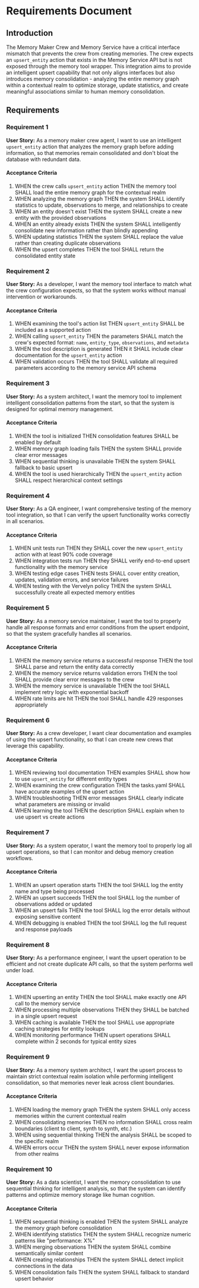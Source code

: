 # Requirements Document

## Introduction

The Memory Maker Crew and Memory Service have a critical interface mismatch that prevents the crew from creating memories. The crew expects an `upsert_entity` action that exists in the Memory Service API but is not exposed through the memory tool wrapper. This integration aims to provide an intelligent upsert capability that not only aligns interfaces but also introduces memory consolidation - analyzing the entire memory graph within a contextual realm to optimize storage, update statistics, and create meaningful associations similar to human memory consolidation.

## Requirements

### Requirement 1

**User Story:** As a memory maker crew agent, I want to use an intelligent `upsert_entity` action that analyzes the memory graph before adding information, so that memories remain consolidated and don't bloat the database with redundant data.

#### Acceptance Criteria

1. WHEN the crew calls `upsert_entity` action THEN the memory tool SHALL load the entire memory graph for the contextual realm
2. WHEN analyzing the memory graph THEN the system SHALL identify statistics to update, observations to merge, and relationships to create
3. WHEN an entity doesn't exist THEN the system SHALL create a new entity with the provided observations
4. WHEN an entity already exists THEN the system SHALL intelligently consolidate new information rather than blindly appending
5. WHEN updating statistics THEN the system SHALL replace the value rather than creating duplicate observations
6. WHEN the upsert completes THEN the tool SHALL return the consolidated entity state

### Requirement 2

**User Story:** As a developer, I want the memory tool interface to match what the crew configuration expects, so that the system works without manual intervention or workarounds.

#### Acceptance Criteria

1. WHEN examining the tool's action list THEN `upsert_entity` SHALL be included as a supported action
2. WHEN calling `upsert_entity` THEN the parameters SHALL match the crew's expected format: `name`, `entity_type`, `observations`, and `metadata`
3. WHEN the tool description is generated THEN it SHALL include clear documentation for the `upsert_entity` action
4. WHEN validation occurs THEN the tool SHALL validate all required parameters according to the memory service API schema

### Requirement 3

**User Story:** As a system architect, I want the memory tool to implement intelligent consolidation patterns from the start, so that the system is designed for optimal memory management.

#### Acceptance Criteria

1. WHEN the tool is initialized THEN consolidation features SHALL be enabled by default
2. WHEN memory graph loading fails THEN the system SHALL provide clear error messages
3. WHEN sequential thinking is unavailable THEN the system SHALL fallback to basic upsert
4. WHEN the tool is used hierarchically THEN the `upsert_entity` action SHALL respect hierarchical context settings

### Requirement 4

**User Story:** As a QA engineer, I want comprehensive testing of the memory tool integration, so that I can verify the upsert functionality works correctly in all scenarios.

#### Acceptance Criteria

1. WHEN unit tests run THEN they SHALL cover the new `upsert_entity` action with at least 90% code coverage
2. WHEN integration tests run THEN they SHALL verify end-to-end upsert functionality with the memory service
3. WHEN testing edge cases THEN tests SHALL cover entity creation, updates, validation errors, and service failures
4. WHEN testing with the Vervelyn policy THEN the system SHALL successfully create all expected memory entities

### Requirement 5

**User Story:** As a memory service maintainer, I want the tool to properly handle all response formats and error conditions from the upsert endpoint, so that the system gracefully handles all scenarios.

#### Acceptance Criteria

1. WHEN the memory service returns a successful response THEN the tool SHALL parse and return the entity data correctly
2. WHEN the memory service returns validation errors THEN the tool SHALL provide clear error messages to the crew
3. WHEN the memory service is unavailable THEN the tool SHALL implement retry logic with exponential backoff
4. WHEN rate limits are hit THEN the tool SHALL handle 429 responses appropriately

### Requirement 6

**User Story:** As a crew developer, I want clear documentation and examples of using the upsert functionality, so that I can create new crews that leverage this capability.

#### Acceptance Criteria

1. WHEN reviewing tool documentation THEN examples SHALL show how to use `upsert_entity` for different entity types
2. WHEN examining the crew configuration THEN the tasks.yaml SHALL have accurate examples of the upsert action
3. WHEN troubleshooting THEN error messages SHALL clearly indicate what parameters are missing or invalid
4. WHEN learning the tool THEN the description SHALL explain when to use upsert vs create actions

### Requirement 7

**User Story:** As a system operator, I want the memory tool to properly log all upsert operations, so that I can monitor and debug memory creation workflows.

#### Acceptance Criteria

1. WHEN an upsert operation starts THEN the tool SHALL log the entity name and type being processed
2. WHEN an upsert succeeds THEN the tool SHALL log the number of observations added or updated
3. WHEN an upsert fails THEN the tool SHALL log the error details without exposing sensitive content
4. WHEN debugging is enabled THEN the tool SHALL log the full request and response payloads

### Requirement 8

**User Story:** As a performance engineer, I want the upsert operation to be efficient and not create duplicate API calls, so that the system performs well under load.

#### Acceptance Criteria

1. WHEN upserting an entity THEN the tool SHALL make exactly one API call to the memory service
2. WHEN processing multiple observations THEN they SHALL be batched in a single upsert request
3. WHEN caching is available THEN the tool SHALL use appropriate caching strategies for entity lookups
4. WHEN monitoring performance THEN upsert operations SHALL complete within 2 seconds for typical entity sizes

### Requirement 9

**User Story:** As a memory system architect, I want the upsert process to maintain strict contextual realm isolation while performing intelligent consolidation, so that memories never leak across client boundaries.

#### Acceptance Criteria

1. WHEN loading the memory graph THEN the system SHALL only access memories within the current contextual realm
2. WHEN consolidating memories THEN no information SHALL cross realm boundaries (client to client, synth to synth, etc.)
3. WHEN using sequential thinking THEN the analysis SHALL be scoped to the specific realm
4. WHEN errors occur THEN the system SHALL never expose information from other realms

### Requirement 10

**User Story:** As a data scientist, I want the memory consolidation to use sequential thinking for intelligent analysis, so that the system can identify patterns and optimize memory storage like human cognition.

#### Acceptance Criteria

1. WHEN sequential thinking is enabled THEN the system SHALL analyze the memory graph before consolidation
2. WHEN identifying statistics THEN the system SHALL recognize numeric patterns like "performance: X%"
3. WHEN merging observations THEN the system SHALL combine semantically similar content
4. WHEN creating relationships THEN the system SHALL detect implicit connections in the data
5. WHEN consolidation fails THEN the system SHALL fallback to standard upsert behavior
